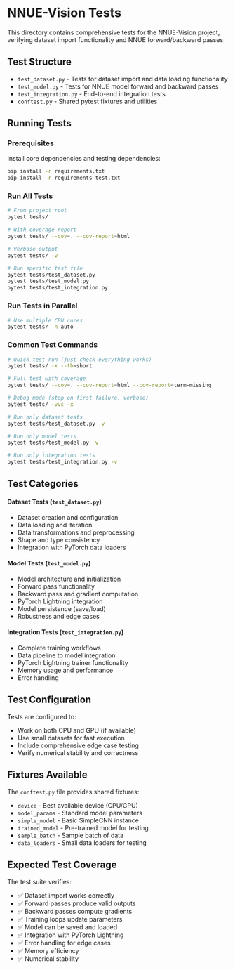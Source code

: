 # NNUE-Vision Tests

This directory contains comprehensive tests for the NNUE-Vision project, verifying dataset import functionality and NNUE forward/backward passes.

## Test Structure

- `test_dataset.py` - Tests for dataset import and data loading functionality
- `test_model.py` - Tests for NNUE model forward and backward passes
- `test_integration.py` - End-to-end integration tests
- `conftest.py` - Shared pytest fixtures and utilities

## Running Tests

### Prerequisites

Install core dependencies and testing dependencies:
```bash
pip install -r requirements.txt
pip install -r requirements-test.txt
```

### Run All Tests

```bash
# From project root
pytest tests/

# With coverage report
pytest tests/ --cov=. --cov-report=html

# Verbose output
pytest tests/ -v

# Run specific test file
pytest tests/test_dataset.py
pytest tests/test_model.py
pytest tests/test_integration.py
```

### Run Tests in Parallel

```bash
# Use multiple CPU cores
pytest tests/ -n auto
```

### Common Test Commands

```bash
# Quick test run (just check everything works)
pytest tests/ -x --tb=short

# Full test with coverage
pytest tests/ --cov=. --cov-report=html --cov-report=term-missing

# Debug mode (stop on first failure, verbose)
pytest tests/ -vvs -x

# Run only dataset tests
pytest tests/test_dataset.py -v

# Run only model tests  
pytest tests/test_model.py -v

# Run only integration tests
pytest tests/test_integration.py -v
```

## Test Categories

#### Dataset Tests (`test_dataset.py`)
- Dataset creation and configuration
- Data loading and iteration
- Data transformations and preprocessing
- Shape and type consistency
- Integration with PyTorch data loaders

#### Model Tests (`test_model.py`)
- Model architecture and initialization
- Forward pass functionality
- Backward pass and gradient computation
- PyTorch Lightning integration
- Model persistence (save/load)
- Robustness and edge cases

#### Integration Tests (`test_integration.py`)
- Complete training workflows
- Data pipeline to model integration
- PyTorch Lightning trainer functionality
- Memory usage and performance
- Error handling

## Test Configuration

Tests are configured to:
- Work on both CPU and GPU (if available)
- Use small datasets for fast execution
- Include comprehensive edge case testing
- Verify numerical stability and correctness

## Fixtures Available

The `conftest.py` file provides shared fixtures:
- `device` - Best available device (CPU/GPU)
- `model_params` - Standard model parameters
- `simple_model` - Basic SimpleCNN instance
- `trained_model` - Pre-trained model for testing
- `sample_batch` - Sample batch of data
- `data_loaders` - Small data loaders for testing

## Expected Test Coverage

The test suite verifies:
- ✅ Dataset import works correctly
- ✅ Forward passes produce valid outputs
- ✅ Backward passes compute gradients
- ✅ Training loops update parameters
- ✅ Model can be saved and loaded
- ✅ Integration with PyTorch Lightning
- ✅ Error handling for edge cases
- ✅ Memory efficiency
- ✅ Numerical stability 